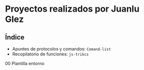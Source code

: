 # Proyectos realizados por Juanlu Glez

## Índice

* Apuntes de protocolos y comandos: `Comand-list`
* Recopilatorio de funciones: `js-trikcs`

00 Plantilla entorno

